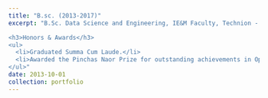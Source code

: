 ```yaml
---
title: "B.sc. (2013-2017)"
excerpt: "B.Sc. Data Science and Engineering, IE&M Faculty, Technion - Israel Institute of Technology, <u>Honors program.<u/>

<h3>Honors & Awards</h3>
<ul>
  <li>Graduated Summa Cum Laude.</li>
  <li>Awarded the Pinchas Naor Prize for outstanding achievements in Operations Research, Faculty of IE&M.</li>
</ul>"
date: 2013-10-01
collection: portfolio
---
```

